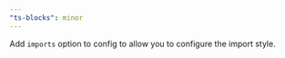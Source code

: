 ```yaml
---
"ts-blocks": minor
---
```


Add `imports` option to config to allow you to configure the import style.
